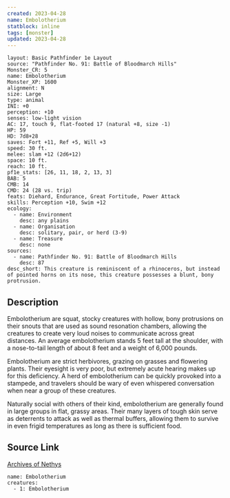 ```yaml
---
created: 2023-04-28
name: Embolotherium
statblock: inline
tags: [monster]
updated: 2023-04-28
---
```

```statblock
layout: Basic Pathfinder 1e Layout
source: "Pathfinder No. 91: Battle of Bloodmarch Hills"
Monster_CR: 5
name: Embolotherium
Monster_XP: 1600
alignment: N
size: Large
type: animal
INI: +0
perception: +10
senses: low-light vision
AC: 17, touch 9, flat-footed 17 (natural +8, size -1)
HP: 59
HD: 7d8+28
saves: Fort +11, Ref +5, Will +3
speed: 30 ft.
melee: slam +12 (2d6+12)
space: 10 ft.
reach: 10 ft.
pf1e_stats: [26, 11, 18, 2, 13, 3]
BAB: 5
CMB: 14
CMD: 24 (28 vs. trip)
feats: Diehard, Endurance, Great Fortitude, Power Attack
skills: Perception +10, Swim +12
ecology:
  - name: Environment
    desc: any plains
  - name: Organisation
    desc: solitary, pair, or herd (3-9)
  - name: Treasure
    desc: none
sources:
  - name: Pathfinder No. 91: Battle of Bloodmarch Hills
    desc: 87
desc_short: This creature is reminiscent of a rhinoceros, but instead of pointed horns on its nose, this creature possesses a blunt, bony protrusion.
```
## Description
Embolotherium are squat, stocky creatures with hollow, bony protrusions on their snouts that are used as sound resonation chambers, allowing the creatures to create very loud noises to communicate across great distances. An average embolotherium stands 5 feet tall at the shoulder, with a nose-to-tail length of about 8 feet and a weight of 6,000 pounds.

Embolotherium are strict herbivores, grazing on grasses and flowering plants. Their eyesight is very poor, but extremely acute hearing makes up for this deficiency. A herd of embolotherium can be quickly provoked into a stampede, and travelers should be wary of even whispered conversation when near a group of these creatures.

Naturally social with others of their kind, embolotherium are generally found in large groups in flat, grassy areas. Their many layers of tough skin serve as deterrents to attack as well as thermal buffers, allowing them to survive in even frigid temperatures as long as there is sufficient food.
## Source Link
[Archives of Nethys](https://aonprd.com/MonsterDisplay.aspx?ItemName=Embolotherium)
```encounter-table
name: Embolotherium
creatures:
  - 1: Embolotherium
```
